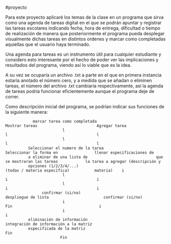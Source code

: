 #proyecto

Para este proyecto aplicaré los temas de la clase en un programa que sirva como una agenda de tareas digital en el 
que se podrán apuntar y registrar las tareas escolares indicando fecha, hora de entrega, dificultad o tiempo de
realización de manera que posteriormente el programa pueda desplegar visualmente dichas tareas en distintos ordenes
y marcar como completadas aquiellas que el usuario haya terminado.

Una agenda para tareas es un instrumento útil para cualquier estudiante y considero esto interesante por el hecho
de poder ver las implicaciones y resultados del programa, viendo así lo viable que es la idea.

A su vez se ocuparía un archivo .txt a parte en el que en primera instancia estaría anotado el número cero, y a medida que se añadan o eliminen tareas, el número del archivo .txt cambiaría respectivamente, así la agenda de tareas podría funcionar eficientemente aunque el programa deje de correr.

Como descripción inicial del programa, se podrían indicar sus funciones de la siguiente manera:

                marcar tarea como completada                             Mostrar tareas                          Agregar tarea
                             l                                                  l                                       l
                             l                                                  l                                       l
              Seleccionar el numero de la tarea                       Seleccionar la forma en                llenar especificaciones de
              a eliminar de una lista de                              que se mostraran las tareas            la tarea a agregar (descripción y
              opciones (1/2/3/4/...)                                  (todas / materia específica)           materia)    i
                             l                                                   i                                       i
                             l                                                   i                                       i
                    confirmar (si/no)                                 despliegue de lista                        confirmar (si/no)
                             i                                                  Fin                                      i
                             i                                                                                           i
              eliminación de información                                                                    integración de información a la matriz
              especificada de la matriz                                                                                 Fin
                            Fin
